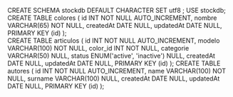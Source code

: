 CREATE SCHEMA stockdb DEFAULT CHARACTER SET utf8 ;
 USE stockdb;
  CREATE TABLE colores (
    id INT NOT NULL AUTO_INCREMENT,
    nombre VARCHAR(65) NOT NULL,
    createdAt DATE NULL,
    updatedAt DATE NULL,
    PRIMARY KEY (id) 
    );   
  CREATE TABLE articulos (
    id INT NOT NULL AUTO_INCREMENT,
    modelo VARCHAR(100) NOT NULL,
    color_id INT NOT NULL,
    categorie VARCHAR(50) NULL,
    status ENUM('active', 'inactive') NULL,
    createdAt DATE NULL,
    updatedAt DATE NULL,
    PRIMARY KEY (id)
    );
  CREATE TABLE autores (
    id INT NOT NULL AUTO_INCREMENT,
    name VARCHAR(100) NOT NULL,
    surname VARCHAR(100) NULL,
    createdAt DATE NULL,
    updatedAt DATE NULL,
    PRIMARY KEY (id) 
    );